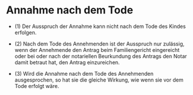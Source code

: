 # Annahme nach dem Tode

- (1) Der Ausspruch der Annahme kann nicht nach dem Tode des Kindes erfolgen.

- (2) Nach dem Tode des Annehmenden ist der Ausspruch nur zulässig, wenn der Annehmende den Antrag beim Familiengericht eingereicht oder bei oder nach der notariellen Beurkundung des Antrags den Notar damit betraut hat, den Antrag einzureichen.

- (3) Wird die Annahme nach dem Tode des Annehmenden ausgesprochen, so hat sie die gleiche Wirkung, wie wenn sie vor dem Tode erfolgt wäre.

